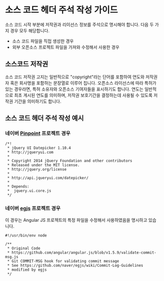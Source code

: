 # 소스 코드 헤더 주석 작성 가이드

소스 코드 시작 부분에 저작권과 리이선스 정보를 주석으로 명시해야 합니다. 다음 두 가지 경우 모두 해당합니다.
- 소스 코드 파일을 직접 생성한 경우
- 외부 오픈소스 프로젝트 파일을 가져와 수정해서 사용한 경우

## 소스코드 저작권 
소스 코드 저작권 고지는 일반적으로 "copyright"라는 단어를 포함하여 연도와 저작권자 혹은 회사명을 포함하는 문장열로 이루어 집니다. 오픈소스 라이선스에 따라 특허가 있는 경우라면, 특허 소유자와 오픈소스 기여자들을 표시하기도 합니다. 연도는 일반적으로 최초 게시된 연도를 의미하며, 저작권 보호기간을 결정하는데 사용될 수 있도록 저작권 기간을 의미하기도 합니다.

## 소스 코드 헤더 주석 작성 예시

### 네이버 [Pinpoint](https://github.com/pinpoint-apm/pinpoint/blob/90c7603681a3fc310faead9ad47cc358ad49c04e/web/src/main/webapp/components/jquery-ui/ui/jquery.ui.datepicker.js) 프로젝트 경우

```
/*!
 * jQuery UI Datepicker 1.10.4
 * http://jqueryui.com
 *
 * Copyright 2014 jQuery Foundation and other contributors
 * Released under the MIT license.
 * http://jquery.org/license
 *
 * http://api.jqueryui.com/datepicker/
 *
 * Depends:
 *	jquery.ui.core.js
 */
```

### 네이버 [egjs](https://github.com/naver/egjs-rotate/blob/4c8711fd6e7b9f5592d3c872270f64b4aefb6763/config/validate-commit-msg.js) 프로젝트 경우

이 경우는 Angular JS 프로젝트의 특정 파일을 수정해서 사용하였음을 명시하고 있습니다.

```
#!/usr/bin/env node

/**
 * Original Code
 * https://github.com/angular/angular.js/blob/v1.5.9/validate-commit-msg.js
 * Git COMMIT-MSG hook for validating commit message
 * See https://github.com/naver/egjs/wiki/Commit-Log-Guidelines
 * modified by egjs
 */
```